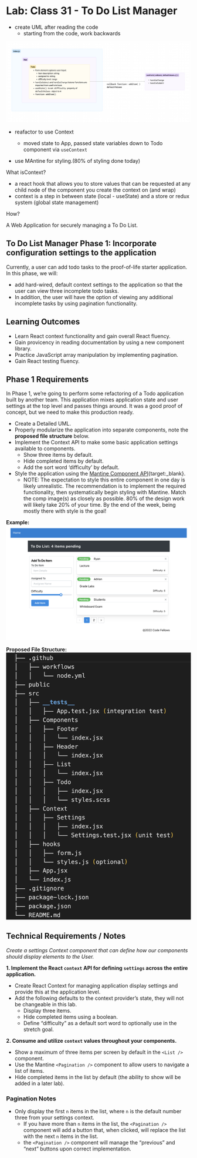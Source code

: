 # Lab: Class 31 - To Do List Manager

- create UML after reading the code
  - starting from the code, work backwards

![uml](uml.png)

- reafactor to use Context
    - moved state to App, passed state variables down to Todo component via `useContext`

- use MAntine for styling.(80% of styling done today)

What isContext?

- a react hook that allows you to store values that can be requested at any child node of the component you create the context on (and wrap)
- context is a step in between state (local - useState) and a store or redux system (global state management)

How?

A Web Application for securely managing a To Do List.

## To Do List Manager Phase 1: Incorporate configuration settings to the application

Currently, a user can add todo tasks to the proof-of-life starter application. In this phase, we will:  

- add hard-wired, default context settings to the application so that the user can view three incomplete todo tasks.
- In addition, the user will have the option of viewing any additional incomplete tasks by using pagination functionality.

## Learning Outcomes

- Learn React context functionality and gain overall React fluency.
- Gain provicency in reading documentation by using a new component library.
- Practice JavaScript array manipulation by implementing pagination.
- Gain React testing fluency.

## Phase 1 Requirements

In Phase 1, we’re going to perform some refactoring of a Todo application built by another team. This application mixes application state and user settings at the top level and passes things around. It was a good proof of concept, but we need to make this production ready.

- Create a Detailed UML.
- Properly modularize the application into separate components, note the __proposed file structure__ below.
- Implement the Context API to make some basic application settings available to components.
  - Show three items by default.
  - Hide completed items by default.
  - Add the sort word ‘difficulty’ by default.
- Style the application using the [Mantine Component API](https://mantine.dev/pages/getting-started/){target:_blank}.
  - NOTE: The expectation to style this entire component in one day is likely unrealistic. The recommendation is to implement the required functionality, then systematically begin styling with Mantine. Match the comp image(s) as closely as possible. 80% of the design work will likely take 20% of your time. By the end of the week, being mostly there with style is the goal!

__Example:__
  ![todo-app-example](./assets/todo-app-example.png)

__Proposed File Structure:__
![proposed-file-structure](./assets/file-structure.png)

## Technical Requirements / Notes

_Create a settings Context component that can define how our components should display elements to the User._

__1. Implement the React `context` API for defining `settings` across the entire application.__

- Create React Context for managing application display settings and provide this at the application level.
- Add the following defaults to the context provider’s state, they will not be changeable in this lab.
  - Display three items.
  - Hide completed items using a boolean.
  - Define “difficulty” as a default sort word to optionally use in the stretch goal.

__2. Consume and utilize `context` values throughout your components.__

- Show a maximum of three items per screen by default in the `<List />` component.
- Use the Mantine `<Pagination />` component to allow users to navigate a list of items.
- Hide completed items in the list by default (the ability to show will be added in a later lab).

### Pagination Notes

- Only display the first `n` items in the list, where `n` is the default number three from your settings context.
  - If you have more than `n` items in the list, the `<Pagination />` component will add a button that, when clicked, will replace the list with the next `n` items in the list.
  - the `<Pagination />` component will manage the “previous” and “next” buttons upon correct implementation.
